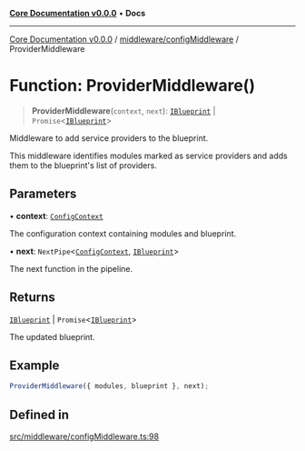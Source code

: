 [**Core Documentation v0.0.0**](../../../README.md) • **Docs**

***

[Core Documentation v0.0.0](../../../modules.md) / [middleware/configMiddleware](../README.md) / ProviderMiddleware

# Function: ProviderMiddleware()

> **ProviderMiddleware**(`context`, `next`): [`IBlueprint`](../../../definitions/type-aliases/IBlueprint.md) \| `Promise`\<[`IBlueprint`](../../../definitions/type-aliases/IBlueprint.md)\>

Middleware to add service providers to the blueprint.

This middleware identifies modules marked as service providers and adds them to the blueprint's
list of providers.

## Parameters

• **context**: [`ConfigContext`](../../../definitions/interfaces/ConfigContext.md)

The configuration context containing modules and blueprint.

• **next**: `NextPipe`\<[`ConfigContext`](../../../definitions/interfaces/ConfigContext.md), [`IBlueprint`](../../../definitions/type-aliases/IBlueprint.md)\>

The next function in the pipeline.

## Returns

[`IBlueprint`](../../../definitions/type-aliases/IBlueprint.md) \| `Promise`\<[`IBlueprint`](../../../definitions/type-aliases/IBlueprint.md)\>

The updated blueprint.

## Example

```typescript
ProviderMiddleware({ modules, blueprint }, next);
```

## Defined in

[src/middleware/configMiddleware.ts:98](https://github.com/stonemjs/core/blob/65be5a9387baf469de681455799e33a2688aa3c9/src/middleware/configMiddleware.ts#L98)
